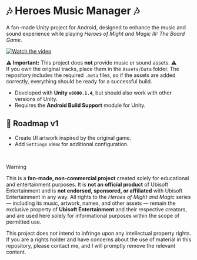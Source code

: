 # 🎶 Heroes Music Manager 🎶

A fan-made Unity project for Android, designed to enhance the music and sound experience while playing *Heroes of Might and Magic III: The Board Game*.

[![Watch the video](https://img.youtube.com/vi/r0If3x9Lcdc/maxresdefault.jpg)](https://www.youtube.com/watch?v=r0If3x9Lcdc)

⚠️ **Important:** This project does **not** provide music or sound assets. ⚠️  
If you own the original tracks, place them in the `Assets/Data` folder.
The repository includes the required `.meta` files, so if the assets are added correctly, everything should be ready for a successful build.

- Developed with **Unity `v6000.1.4`**, but should also work with other versions of Unity.
- Requires the **Android Build Support** module for Unity.

## 🚀 Roadmap v1

- Create UI artwork inspired by the original game.
- Add `Settings` view for additional configuration.

<br>

> [!WARNING]
> This is a **fan-made, non-commercial project** created solely for educational and entertainment purposes.
> It is **not an official product** of Ubisoft Entertainment and is **not endorsed, sponsored, or affiliated** with Ubisoft Entertainment in any way.
> All rights to the *Heroes of Might and Magic* series — including its music, artwork, names, and other assets — remain the exclusive property of **Ubisoft Entertainment** and their respective creators, and are used here solely for informational purposes within the scope of permitted use.
>
> This project does not intend to infringe upon any intellectual property rights.
> If you are a rights holder and have concerns about the use of material in this repository, please contact me, and I will promptly remove the relevant content.
